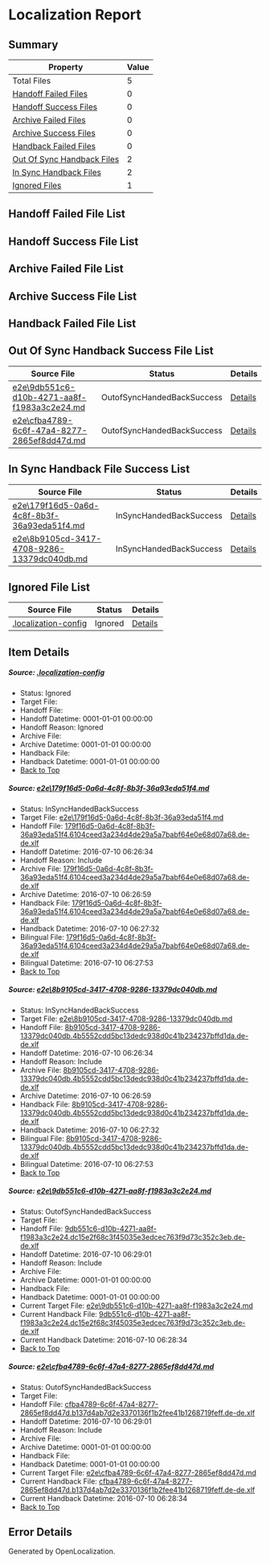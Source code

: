 # <a name='report-top'></a> Localization Report

## Summary
 Property | Value 
 -------- | ----- 
 Total Files | 5
[ Handoff Failed Files ](#handoff-failed-list)| 0
[ Handoff Success Files ](#handoff-success-list)| 0
[ Archive Failed Files ](#archive-failed-list)| 0
[ Archive Success Files ](#archive-success-list)| 0
[ Handback Failed Files ](#handback-failed-list)| 0
[ Out Of Sync Handback Files ](#outofsync-handback-success-list)| 2
[ In Sync Handback Files ](#insync-handback-success-list)| 2
[ Ignored Files ](#ignored-list)| 1

## <a name='handoff-failed-list'></a> Handoff Failed File List

## <a name='handoff-success-list'></a> Handoff Success File List

## <a name='archive-failed-list'></a> Archive Failed File List

## <a name='archive-success-list'></a> Archive Success File List

## <a name='handback-failed-list'></a> Handback Failed File List

## <a name='outofsync-handback-success-list'></a> Out Of Sync Handback Success File List
 Source File | Status | Details 
 ----------- | ------ | ------- 
 [e2e\9db551c6-d10b-4271-aa8f-f1983a3c2e24.md](https://github.com/OpenLocalizationTestOrg/oltest/blob/fe47174f48947bc2201b52ff8ae91dfb051d5004/e2e/9db551c6-d10b-4271-aa8f-f1983a3c2e24.md) | OutofSyncHandedBackSuccess | [Details](#5ee2cedb0aa6b3bfb3ebd1d1af76c902e20efb263)
 [e2e\cfba4789-6c6f-47a4-8277-2865ef8dd47d.md](https://github.com/OpenLocalizationTestOrg/oltest/blob/fe47174f48947bc2201b52ff8ae91dfb051d5004/e2e/cfba4789-6c6f-47a4-8277-2865ef8dd47d.md) | OutofSyncHandedBackSuccess | [Details](#31a702b33fea0286b09ce3eb59da3834f530ea834)

## <a name='insync-handback-success-list'></a> In Sync Handback File Success List
 Source File | Status | Details 
 ----------- | ------ | ------- 
 [e2e\179f16d5-0a6d-4c8f-8b3f-36a93eda51f4.md](https://github.com/OpenLocalizationTestOrg/oltest/blob/ca27fb94ede09df7dcf20bee9cc9d2f2323e0ae7/e2e/179f16d5-0a6d-4c8f-8b3f-36a93eda51f4.md) | InSyncHandedBackSuccess | [Details](#46723082a071539c38131bd16da8419bf8f728381)
 [e2e\8b9105cd-3417-4708-9286-13379dc040db.md](https://github.com/OpenLocalizationTestOrg/oltest/blob/ca27fb94ede09df7dcf20bee9cc9d2f2323e0ae7/e2e/8b9105cd-3417-4708-9286-13379dc040db.md) | InSyncHandedBackSuccess | [Details](#ec126a68fcf100e7ad6ae1d23f920b9f2ce3aaea2)

## <a name='ignored-list'></a> Ignored File List
 Source File | Status | Details 
 ----------- | ------ | ------- 
 [.localization-config](https://github.com/OpenLocalizationTestOrg/oltest/blob/fe47174f48947bc2201b52ff8ae91dfb051d5004/.localization-config) | Ignored | [Details](#3d4f252ac210baf56311d7e97dcc2db10974dbd20)

## Item Details
##### <a name='3d4f252ac210baf56311d7e97dcc2db10974dbd20'></a> Source: [.localization-config](https://github.com/OpenLocalizationTestOrg/oltest/blob/fe47174f48947bc2201b52ff8ae91dfb051d5004/.localization-config)
* Status: Ignored
* Target File: 
* Handoff File: 
* Handoff Datetime: 0001-01-01 00:00:00
* Handoff Reason: Ignored
* Archive File: 
* Archive Datetime: 0001-01-01 00:00:00
* Handback File: 
* Handback Datetime: 0001-01-01 00:00:00
* [Back to Top](#report-top)

##### <a name='46723082a071539c38131bd16da8419bf8f728381'></a> Source: [e2e\179f16d5-0a6d-4c8f-8b3f-36a93eda51f4.md](https://github.com/OpenLocalizationTestOrg/oltest/blob/ca27fb94ede09df7dcf20bee9cc9d2f2323e0ae7/e2e/179f16d5-0a6d-4c8f-8b3f-36a93eda51f4.md)
* Status: InSyncHandedBackSuccess
* Target File: [e2e\179f16d5-0a6d-4c8f-8b3f-36a93eda51f4.md](https://github.com/OpenLocalizationTestOrg/oltest-dede-fly/blob/006b04950cbd215ce8ae8d7180fd54f161d14e6b/e2e/179f16d5-0a6d-4c8f-8b3f-36a93eda51f4.md)
* Handoff File: [179f16d5-0a6d-4c8f-8b3f-36a93eda51f4.6104ceed3a234d4de29a5a7babf64e0e68d07a68.de-de.xlf](https://github.com/OpenLocalizationTestOrg/olhandoff-e2e/blob/636208f4f65209031673d4835bcc59db9fb586cd/ol-handoff/OpenLocalizationTestOrg/oltest-dede-fly/ci/ht/179f16d5-0a6d-4c8f-8b3f-36a93eda51f4.6104ceed3a234d4de29a5a7babf64e0e68d07a68.de-de.xlf)
* Handoff Datetime: 2016-07-10 06:26:34
* Handoff Reason: Include
* Archive File: [179f16d5-0a6d-4c8f-8b3f-36a93eda51f4.6104ceed3a234d4de29a5a7babf64e0e68d07a68.de-de.xlf](https://github.com/OpenLocalizationTestOrg/olhandoff-e2e/blob/2792d39d9831e65d4970ae8a5e738b0dcab3bfce/ol-archive/OpenLocalizationTestOrg/oltest-dede-fly/ci/ht/179f16d5-0a6d-4c8f-8b3f-36a93eda51f4.6104ceed3a234d4de29a5a7babf64e0e68d07a68.de-de.xlf)
* Archive Datetime: 2016-07-10 06:26:59
* Handback File: [179f16d5-0a6d-4c8f-8b3f-36a93eda51f4.6104ceed3a234d4de29a5a7babf64e0e68d07a68.de-de.xlf](https://github.com/OpenLocalizationTestOrg/olhandback-e2e/blob/9dd65b4ef123b971633e8f1f541e7affa4b769f7/ol-handback/OpenLocalizationTestOrg/oltest-dede-fly/ci/ht/179f16d5-0a6d-4c8f-8b3f-36a93eda51f4.6104ceed3a234d4de29a5a7babf64e0e68d07a68.de-de.xlf)
* Handback Datetime: 2016-07-10 06:27:32
* Bilingual File: [179f16d5-0a6d-4c8f-8b3f-36a93eda51f4.6104ceed3a234d4de29a5a7babf64e0e68d07a68.de-de.xlf](https://github.com/OpenLocalizationTestOrg/olhandback-e2e/blob/9dd65b4ef123b971633e8f1f541e7affa4b769f7/ol-handback/OpenLocalizationTestOrg/oltest-dede-fly/ci/ht/179f16d5-0a6d-4c8f-8b3f-36a93eda51f4.6104ceed3a234d4de29a5a7babf64e0e68d07a68.de-de.xlf)
* Bilingual Datetime: 2016-07-10 06:27:53
* [Back to Top](#report-top)

##### <a name='ec126a68fcf100e7ad6ae1d23f920b9f2ce3aaea2'></a> Source: [e2e\8b9105cd-3417-4708-9286-13379dc040db.md](https://github.com/OpenLocalizationTestOrg/oltest/blob/ca27fb94ede09df7dcf20bee9cc9d2f2323e0ae7/e2e/8b9105cd-3417-4708-9286-13379dc040db.md)
* Status: InSyncHandedBackSuccess
* Target File: [e2e\8b9105cd-3417-4708-9286-13379dc040db.md](https://github.com/OpenLocalizationTestOrg/oltest-dede-fly/blob/006b04950cbd215ce8ae8d7180fd54f161d14e6b/e2e/8b9105cd-3417-4708-9286-13379dc040db.md)
* Handoff File: [8b9105cd-3417-4708-9286-13379dc040db.4b5552cdd5bc13dedc938d0c41b234237bffd1da.de-de.xlf](https://github.com/OpenLocalizationTestOrg/olhandoff-e2e/blob/636208f4f65209031673d4835bcc59db9fb586cd/ol-handoff/OpenLocalizationTestOrg/oltest-dede-fly/ci/ht/8b9105cd-3417-4708-9286-13379dc040db.4b5552cdd5bc13dedc938d0c41b234237bffd1da.de-de.xlf)
* Handoff Datetime: 2016-07-10 06:26:34
* Handoff Reason: Include
* Archive File: [8b9105cd-3417-4708-9286-13379dc040db.4b5552cdd5bc13dedc938d0c41b234237bffd1da.de-de.xlf](https://github.com/OpenLocalizationTestOrg/olhandoff-e2e/blob/2792d39d9831e65d4970ae8a5e738b0dcab3bfce/ol-archive/OpenLocalizationTestOrg/oltest-dede-fly/ci/ht/8b9105cd-3417-4708-9286-13379dc040db.4b5552cdd5bc13dedc938d0c41b234237bffd1da.de-de.xlf)
* Archive Datetime: 2016-07-10 06:26:59
* Handback File: [8b9105cd-3417-4708-9286-13379dc040db.4b5552cdd5bc13dedc938d0c41b234237bffd1da.de-de.xlf](https://github.com/OpenLocalizationTestOrg/olhandback-e2e/blob/9dd65b4ef123b971633e8f1f541e7affa4b769f7/ol-handback/OpenLocalizationTestOrg/oltest-dede-fly/ci/ht/8b9105cd-3417-4708-9286-13379dc040db.4b5552cdd5bc13dedc938d0c41b234237bffd1da.de-de.xlf)
* Handback Datetime: 2016-07-10 06:27:32
* Bilingual File: [8b9105cd-3417-4708-9286-13379dc040db.4b5552cdd5bc13dedc938d0c41b234237bffd1da.de-de.xlf](https://github.com/OpenLocalizationTestOrg/olhandback-e2e/blob/9dd65b4ef123b971633e8f1f541e7affa4b769f7/ol-handback/OpenLocalizationTestOrg/oltest-dede-fly/ci/ht/8b9105cd-3417-4708-9286-13379dc040db.4b5552cdd5bc13dedc938d0c41b234237bffd1da.de-de.xlf)
* Bilingual Datetime: 2016-07-10 06:27:53
* [Back to Top](#report-top)

##### <a name='5ee2cedb0aa6b3bfb3ebd1d1af76c902e20efb263'></a> Source: [e2e\9db551c6-d10b-4271-aa8f-f1983a3c2e24.md](https://github.com/OpenLocalizationTestOrg/oltest/blob/fe47174f48947bc2201b52ff8ae91dfb051d5004/e2e/9db551c6-d10b-4271-aa8f-f1983a3c2e24.md)
* Status: OutofSyncHandedBackSuccess
* Target File: 
* Handoff File: [9db551c6-d10b-4271-aa8f-f1983a3c2e24.dc15e2f68c3f45035e3edcec763f9d73c352c3eb.de-de.xlf](https://github.com/OpenLocalizationTestOrg/olhandoff-e2e/blob/c72c85ea8c28e55e80bf9447ad2d9990f482feb8/ol-handoff/OpenLocalizationTestOrg/oltest-dede-fly/ci/ht/9db551c6-d10b-4271-aa8f-f1983a3c2e24.dc15e2f68c3f45035e3edcec763f9d73c352c3eb.de-de.xlf)
* Handoff Datetime: 2016-07-10 06:29:01
* Handoff Reason: Include
* Archive File: 
* Archive Datetime: 0001-01-01 00:00:00
* Handback File: 
* Handback Datetime: 0001-01-01 00:00:00
* Current Target File: [e2e\9db551c6-d10b-4271-aa8f-f1983a3c2e24.md](https://github.com/OpenLocalizationTestOrg/oltest-dede-fly/blob/22674a2c1b0a8328f4b8619bb0c03e4034c1a4aa/e2e/9db551c6-d10b-4271-aa8f-f1983a3c2e24.md)
* Current Handback File: [9db551c6-d10b-4271-aa8f-f1983a3c2e24.dc15e2f68c3f45035e3edcec763f9d73c352c3eb.de-de.xlf](https://github.com/OpenLocalizationTestOrg/olhandback-e2e/blob/c03f645b512e0dc093b3c68bc02f1fbf8e1806ad/ol-handback/OpenLocalizationTestOrg/oltest-dede-fly/ci/ht/9db551c6-d10b-4271-aa8f-f1983a3c2e24.dc15e2f68c3f45035e3edcec763f9d73c352c3eb.de-de.xlf)
* Current Handback Datetime: 2016-07-10 06:28:34
* [Back to Top](#report-top)

##### <a name='31a702b33fea0286b09ce3eb59da3834f530ea834'></a> Source: [e2e\cfba4789-6c6f-47a4-8277-2865ef8dd47d.md](https://github.com/OpenLocalizationTestOrg/oltest/blob/fe47174f48947bc2201b52ff8ae91dfb051d5004/e2e/cfba4789-6c6f-47a4-8277-2865ef8dd47d.md)
* Status: OutofSyncHandedBackSuccess
* Target File: 
* Handoff File: [cfba4789-6c6f-47a4-8277-2865ef8dd47d.b137d4ab7d2e3370136f1b2fee41b1268719feff.de-de.xlf](https://github.com/OpenLocalizationTestOrg/olhandoff-e2e/blob/c72c85ea8c28e55e80bf9447ad2d9990f482feb8/ol-handoff/OpenLocalizationTestOrg/oltest-dede-fly/ci/ht/cfba4789-6c6f-47a4-8277-2865ef8dd47d.b137d4ab7d2e3370136f1b2fee41b1268719feff.de-de.xlf)
* Handoff Datetime: 2016-07-10 06:29:01
* Handoff Reason: Include
* Archive File: 
* Archive Datetime: 0001-01-01 00:00:00
* Handback File: 
* Handback Datetime: 0001-01-01 00:00:00
* Current Target File: [e2e\cfba4789-6c6f-47a4-8277-2865ef8dd47d.md](https://github.com/OpenLocalizationTestOrg/oltest-dede-fly/blob/22674a2c1b0a8328f4b8619bb0c03e4034c1a4aa/e2e/cfba4789-6c6f-47a4-8277-2865ef8dd47d.md)
* Current Handback File: [cfba4789-6c6f-47a4-8277-2865ef8dd47d.b137d4ab7d2e3370136f1b2fee41b1268719feff.de-de.xlf](https://github.com/OpenLocalizationTestOrg/olhandback-e2e/blob/c03f645b512e0dc093b3c68bc02f1fbf8e1806ad/ol-handback/OpenLocalizationTestOrg/oltest-dede-fly/ci/ht/cfba4789-6c6f-47a4-8277-2865ef8dd47d.b137d4ab7d2e3370136f1b2fee41b1268719feff.de-de.xlf)
* Current Handback Datetime: 2016-07-10 06:28:34
* [Back to Top](#report-top)


## Error Details

Generated by OpenLocalization.
